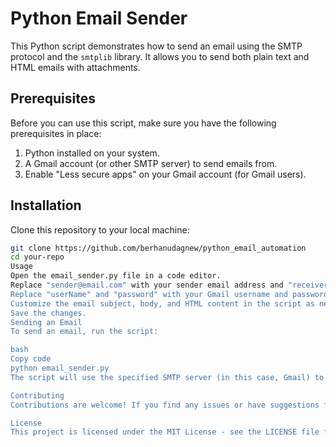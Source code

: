 # Python Email Sender

This Python script demonstrates how to send an email using the SMTP protocol and the `smtplib` library. It allows you to send both plain text and HTML emails with attachments.

## Prerequisites

Before you can use this script, make sure you have the following prerequisites in place:

1. Python installed on your system.
2. A Gmail account (or other SMTP server) to send emails from.
3. Enable "Less secure apps" on your Gmail account (for Gmail users).

## Installation

Clone this repository to your local machine:

```bash
git clone https://github.com/berhanudagnew/python_email_automation
cd your-repo
Usage
Open the email_sender.py file in a code editor.
Replace "sender@email.com" with your sender email address and "receiver@email.com" with the recipient's email address.
Replace "userName" and "password" with your Gmail username and password.
Customize the email subject, body, and HTML content in the script as needed.
Save the changes.
Sending an Email
To send an email, run the script:

bash
Copy code
python email_sender.py
The script will use the specified SMTP server (in this case, Gmail) to send the email.

Contributing
Contributions are welcome! If you find any issues or have suggestions for improvements, please open an issue or create a pull request.

License
This project is licensed under the MIT License - see the LICENSE file for details.
